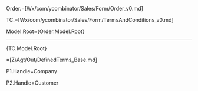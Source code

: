 Order.=[Wx/com/ycombinator/Sales/Form/Order_v0.md]

TC.=[Wx/com/ycombinator/Sales/Form/TermsAndConditions_v0.md]

Model.Root={Order.Model.Root}<hr>{TC.Model.Root}

=[Z/Agt/Out/DefinedTerms_Base.md]

P1.Handle=Company

P2.Handle=Customer
